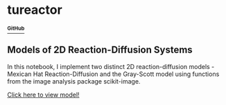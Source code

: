 # tureactor
#### [<sup>GitHub</sup>](https://github.com/shivChitinous/tureactor)

## Models of 2D Reaction-Diffusion Systems

In this notebook, I implement two distinct 2D reaction-diffusion models - Mexican Hat Reaction-Diffusion and the Gray-Scott model using functions from the image analysis package scikit-image.

[Click here to view model!](https://shivchitinous.github.io/tureactor/Reaction-Diffusion)
